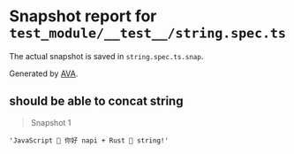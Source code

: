 # Snapshot report for `test_module/__test__/string.spec.ts`

The actual snapshot is saved in `string.spec.ts.snap`.

Generated by [AVA](https://avajs.dev).

## should be able to concat string

> Snapshot 1

    'JavaScript 🌳 你好 napi + Rust 🦀 string!'
